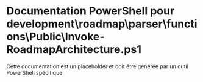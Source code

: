 # Documentation PowerShell pour development\roadmap\parser\functions\Public\Invoke-RoadmapArchitecture.ps1

Cette documentation est un placeholder et doit être générée par un outil PowerShell spécifique.
